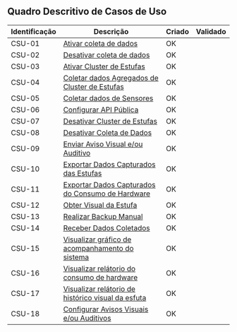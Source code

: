 ## Quadro Descritivo de Casos de Uso

|Identificação |Descrição |Criado|Validado|
|---	|---	|---	|---	|
|CSU-01| [Ativar coleta de dados](https://github.com/avandrevitor/hidroino/blob/master/project/artifacts/csu-01.md)|OK||
|CSU-02| [Desativar coleta de dados](https://github.com/avandrevitor/hidroino/blob/master/project/artifacts/csu-02.md)|OK||
|CSU-03| [Ativar Cluster de Estufas](https://github.com/avandrevitor/hidroino/blob/master/project/artifacts/csu-03.md)|OK||
|CSU-04| [Coletar dados Agregados de Cluster de Estufas](https://github.com/avandrevitor/hidroino/blob/master/project/artifacts/csu-04.md)|OK||
|CSU-05| [Coletar dados de Sensores](https://github.com/avandrevitor/hidroino/blob/master/project/artifacts/csu-05.md)|OK||
|CSU-06| [Configurar API Pública](https://github.com/avandrevitor/hidroino/blob/master/project/artifacts/csu-06.md)|OK||
|CSU-07| [Desativar Cluster de Estufas](https://github.com/avandrevitor/hidroino/blob/master/project/artifacts/csu-07.md)|OK||
|CSU-08| [Desativar Coleta de Dados](https://github.com/avandrevitor/hidroino/blob/master/project/artifacts/csu-08.md)|OK||
|CSU-09| [Enviar Aviso Visual e/ou Auditivo](https://github.com/avandrevitor/hidroino/blob/master/project/artifacts/csu-09.md)|OK||
|CSU-10| [Exportar Dados Capturados das Estufas](https://github.com/avandrevitor/hidroino/blob/master/project/artifacts/csu-10.md)|OK||
|CSU-11| [Exportar Dados Capturados do Consumo de Hardware](https://github.com/avandrevitor/hidroino/blob/master/project/artifacts/csu-11.md)|OK||
|CSU-12| [Obter Visual da Estufa](https://github.com/avandrevitor/hidroino/blob/master/project/artifacts/csu-12.md)|OK||
|CSU-13| [Realizar Backup Manual](https://github.com/avandrevitor/hidroino/blob/master/project/artifacts/csu-13.md)|OK||
|CSU-14| [Receber Dados Coletados](https://github.com/avandrevitor/hidroino/blob/master/project/artifacts/csu-14.md)|OK||
|CSU-15| [Visualizar gráfico de acompanhamento do sistema](https://github.com/avandrevitor/hidroino/blob/master/project/artifacts/csu-15.md)|OK||
|CSU-16| [Visualizar relátorio do consumo de hardware](https://github.com/avandrevitor/hidroino/blob/master/project/artifacts/csu-16.md)|OK||
|CSU-17| [Visualizar relátorio de histórico visual da esfuta](https://github.com/avandrevitor/hidroino/blob/master/project/artifacts/csu-17.md)|OK||
|CSU-18| [Configurar Avisos Visuais e/ou Auditivos](https://github.com/avandrevitor/hidroino/blob/master/project/artifacts/csu-18.md)|OK||
